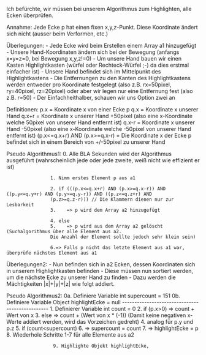 Ich befürchte, wir müssen bei unserem Algorithmus zum Highlighten, alle Ecken überprüfen.


Annahme: Jede Ecke p hat einen fixen x,y,z-Punkt. Diese Koordinate ändert sich nicht (ausser beim Verformen, etc.)

Überlegungen: 
                    - Jede Ecke wird beim Erstellen einem Array a1 hinzugefügt 
                    - Unsere Hand-Koordinaten ändern sich bei der Bewegung 
                      (anfangs x=y=z=0, bei Bewegung x,y,z!=0)
                    - Um unsere Hand bauen wir einen Kasten Highlightkasten 
                      (würfel oder Rechteck-Würfel ;-) da dies erstmal einfacher ist)
                    - Unsere Hand befindet sich im Mittelpunkt des Highlightkastens
                    - Die Entfernungen zu den Kanten des Highlightkastens werden entweder pro Koordinate festgelegt
                      (also z.B. rx=50pixel, ry=40pixel, rz=20pixel) oder aber wir legen nur eine Entfernung fest 
                      (also z.B. r=50)
                    - Der Einfachheithalber, schauen wir uns Option zwei an
                    

Definitionen:       p.x = Koordinate x von einer Ecke p
                    q.x = Koordinate x unserer Hand
                    q.x+r = Koordinate x unserer Hand +50pixel 
                    (also eine x-Koordinate welche 50pixel von unserer Hand entfernt ist)
                    q.x-r = Koordinate x unserer Hand -50pixel 
                    (also eine x-Koordinate welche -50pixel von unserer Hand entfernt ist)
                    (p.x<=q.x+r) AND (p.x>=q.x-r) = Die Koordinate x der Ecke p befindet sich 
                    in einem Bereich von +/-50pixel zu unserer Hand

Pseudo Algorithmus1: 
                    0. Alle BLA Sekunden wird der Algorithmus ausgeführt 
                    (wahrscheinlich jede oder jede zweite, weiß nicht wie effizient er ist)
                    
                    1. Nimm erstes Element p aus a1
                                     
                    2. if (((p.x<=q.x+r) AND (p.x>=q.x-r)) AND ((p.y<=q.y+r) AND (p.y>=q.y-r)) AND ((p.z<=q.z+r) AND 
                    (p.z>=q.z-r))) // Die Klammern dienen nur zur Lesbarkeit
                    3.    => p wird dem Array a2 hinzugefügt
                    
                    4. else 
                    5.    => p wird aus dem Array a2 gelöscht (Suchalgorithmus über alle Element aus a2. 
                    Die Anzahl der Element sollte jedoch sehr klein sein)
                
                    6.=> Falls p nicht das letzte Element aus a1 war, überprüfe nächstes Element aus a1 
                    
                    
Überlegungen2:      - Nun befinden sich in a2 Ecken, dessen Koordinaten sich in unserem Highlightkasten befinden
                    - Diese müssen nun sortiert werden, um die nächste Ecke zu unserer Hand zu finden
                    - Dazu werden die Mächtigkeiten |x|+|y|+|z| wie folgt addiert.

Pseudo Algorithmus2: 0a. Definiere Variable int supercount = 151
                     0b. Definiere Variable Object highlightEcke = null
                     ------------------------------------------------
                     1. Definierer Variable int count = 0
                     2. if (p.x>0) => count + Wert von x
                     3. else => count + (Wert von x * (-1)) 
                     (Damit keine negativen x-Werte addiert werden, wird das Vorzeichen gedreht)
                     4. analog für p.y und p.z
                     5. if (count<supercount) 
                     6. => supercount = count
                     7. => highlightEcke = p
                     8. Wiederhole Schritte 1-7 für alle Elemente aus a2
                     
                     9. Highlighte Objekt highlightEcke, 
                     
                    
